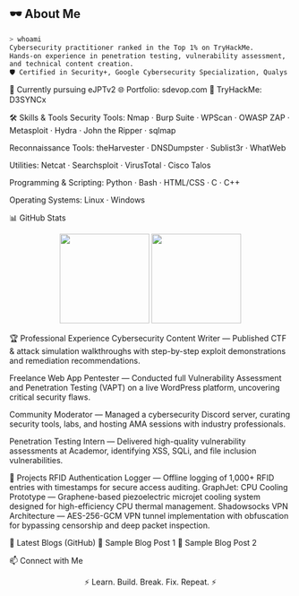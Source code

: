 ## 🕶 About Me
```bash
> whoami
Cybersecurity practitioner ranked in the Top 1% on TryHackMe.
Hands-on experience in penetration testing, vulnerability assessment, 
and technical content creation.
🛡 Certified in Security+, Google Cybersecurity Specialization, Qualys VMDR
```
🎯 Currently pursuing eJPTv2
🌐 Portfolio: sdevop.com
📜 TryHackMe: D3SYNCx

🛠 Skills & Tools
Security Tools:
Nmap · Burp Suite · WPScan · OWASP ZAP · Metasploit · Hydra · John the Ripper · sqlmap

Reconnaissance Tools:
theHarvester · DNSDumpster · Sublist3r · WhatWeb

Utilities:
Netcat · Searchsploit · VirusTotal · Cisco Talos

Programming & Scripting:
Python · Bash · HTML/CSS · C · C++

Operating Systems:
 Linux · Windows

📊 GitHub Stats
<p align="center"> <img src="https://github-readme-stats.vercel.app/api?username=D3SYNCx&show_icons=true&theme=radical" height="160"> <img src="https://github-readme-stats.vercel.app/api/top-langs/?username=D3SYNCx&layout=compact&theme=radical" height="160"> </p>

🏆 Professional Experience
Cybersecurity Content Writer — Published CTF & attack simulation walkthroughs with step-by-step exploit demonstrations and remediation recommendations.

Freelance Web App Pentester — Conducted full Vulnerability Assessment and Penetration Testing (VAPT) on a live WordPress platform, uncovering critical security flaws.

Community Moderator — Managed a cybersecurity Discord server, curating security tools, labs, and hosting AMA sessions with industry professionals.

Penetration Testing Intern — Delivered high-quality vulnerability assessments at Academor, identifying XSS, SQLi, and file inclusion vulnerabilities.

🚀 Projects
RFID Authentication Logger — Offline logging of 1,000+ RFID entries with timestamps for secure access auditing.
GraphJet: CPU Cooling Prototype — Graphene-based piezoelectric microjet cooling system designed for high-efficiency CPU thermal management.
Shadowsocks VPN Architecture — AES-256-GCM VPN tunnel implementation with obfuscation for bypassing censorship and deep packet inspection.

📝 Latest Blogs (GitHub)
🔗 Sample Blog Post 1
🔗 Sample Blog Post 2

📫 Connect with Me



<p align="center">⚡ Learn. Build. Break. Fix. Repeat. ⚡</p>
